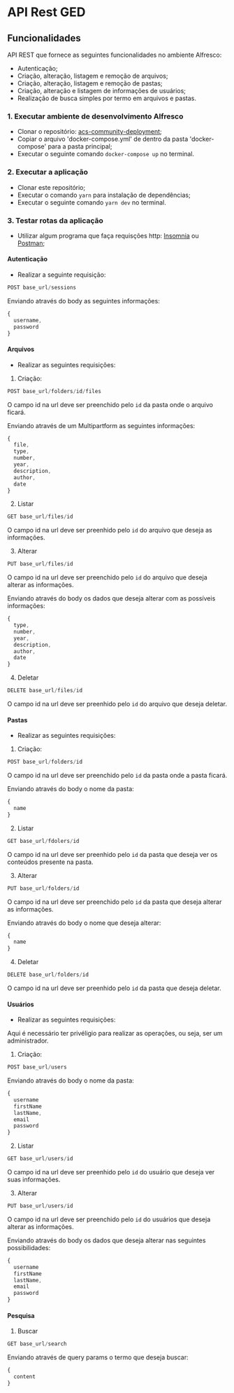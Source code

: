 # API Rest GED

## Funcionalidades

API REST que fornece as seguintes funcionalidades no ambiente Alfresco:

- Autenticação;
- Criação, alteração, listagem e remoção de arquivos;
- Criação, alteração, listagem e remoção de pastas;
- Criação, alteração e listagem de informações de usuários;
- Realização de busca simples por termo em arquivos e pastas.

### 1. Executar ambiente de desenvolvimento Alfresco

- Clonar o repositório: [acs-community-deployment](https://github.com/Alfresco/acs-community-deployment);
- Copiar o arquivo 'docker-compose.yml' de dentro da pasta 'docker-compose' para a pasta principal;
- Executar o seguinte comando `docker-compose up` no terminal.

### 2. Executar a aplicação

- Clonar este repositório;
- Executar o comando `yarn` para instalação de dependências;
- Executar o seguinte comando `yarn dev` no terminal.

### 3. Testar rotas da aplicação

- Utilizar algum programa que faça requisções http: [Insomnia](https://insomnia.rest/) ou [Postman](https://www.postman.com/);

#### Autenticação

- Realizar a seguinte requisição:
```javascript
POST base_url/sessions
```
Enviando através do body as seguintes informações:

```javascript
{
  username,
  password
}
```

#### Arquivos

- Realizar as seguintes requisições:

1. Criação:

```javascript
POST base_url/folders/id/files
```
O campo id na url deve ser preenchido pelo `id` da pasta onde o arquivo ficará.

Enviando através de um Multipartform as seguintes informações:

```javascript
{
  file,
  type,
  number,
  year,
  description,
  author,
  date
}
```

2. Listar

```javascript
GET base_url/files/id
```
O campo id na url deve ser preenhido pelo `id` do arquivo que deseja as informações.

3. Alterar

```javascript
PUT base_url/files/id
```
O campo id na url deve ser preenchido pelo `id` do arquivo que deseja alterar as informações.

Enviando através do body os dados que deseja alterar com as possíveis informações:

```javascript
{
  type,
  number,
  year,
  description,
  author,
  date
}
```

4. Deletar

```javascript
DELETE base_url/files/id
```
O campo id na url deve ser preenhido pelo `id` do arquivo que deseja deletar.

#### Pastas

- Realizar as seguintes requisições:

1. Criação:

```javascript
POST base_url/folders/id
```
O campo id na url deve ser preenchido pelo `id` da pasta onde a pasta ficará.

Enviando através do body o nome da pasta:

```javascript
{
  name
}
```

2. Listar

```javascript
GET base_url/fdolers/id
```
O campo id na url deve ser preenhido pelo `id` da pasta que deseja ver os conteúdos presente na pasta.

3. Alterar

```javascript
PUT base_url/folders/id
```
O campo id na url deve ser preenchido pelo `id` da pasta que deseja alterar as informações.

Enviando através do body o nome que deseja alterar:

```javascript
{
  name
}
```

4. Deletar

```javascript
DELETE base_url/folders/id
```
O campo id na url deve ser preenhido pelo `id` da pasta que deseja deletar.

#### Usuários

- Realizar as seguintes requisições:

Aqui é necessário ter privéligio para realizar as operações, ou seja, ser um administrador.

1. Criação:

```javascript
POST base_url/users
```

Enviando através do body o nome da pasta:

```javascript
{
  username
  firstName
  lastName,
  email
  password
}
```

2. Listar

```javascript
GET base_url/users/id
```
O campo id na url deve ser preenhido pelo `id` do usuário que deseja ver suas informações.

3. Alterar

```javascript
PUT base_url/users/id
```
O campo id na url deve ser preenchido pelo `id` do usuários que deseja alterar as informações.

Enviando através do body os dados que deseja alterar nas seguintes possibilidades:

```javascript
{
  username
  firstName
  lastName,
  email
  password
}
```

#### Pesquisa

1. Buscar

```javascript
GET base_url/search
```

Enviando através de query params o termo que deseja buscar:

```javascript
{
  content
}
```
